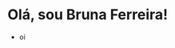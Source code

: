 # Olá, sou Bruna Ferreira!

<section>
  <ul align="left" dir="auto">
    <li>oi</li>
  </ul>
  </section>
